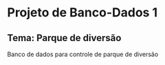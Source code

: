 # Projeto de Banco-Dados 1 
## Tema: Parque de diversão
Banco de dados para controle de parque de diversão
